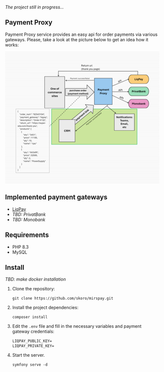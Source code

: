 _The project still in progress..._

## Payment Proxy
Payment Proxy service provides an easy api for order payments
via various gateways. Please, take a look at the picture below to get an idea how it works:

![Service scheme](./scheme.png)

## Implemented payment gateways
* [LiqPay](https://www.liqpay.ua/doc)
* _TBD: PrivatBank_
* _TBD: Monobank_

## Requirements
* PHP 8.3
* MySQL

## Install
_TBD: make docker installation_

1. Clone the repository:
    ```shell
    git clone https://github.com/skoro/mirspay.git
    ```
2. Install the project dependencies:
    ```shell
    composer install
    ```
3. Edit the `.env` file and fill in the necessary variables and payment gateway credentials:
    ```dotenv
    LIQPAY_PUBLIC_KEY=
    LIQPAY_PRIVATE_KEY=
    ```
4. Start the server.
    ```shell
    symfony serve -d
    ```
   
